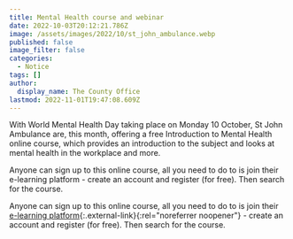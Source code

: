 ```yaml
---
title: Mental Health course and webinar
date: 2022-10-03T20:12:21.786Z
image: /assets/images/2022/10/st_john_ambulance.webp
published: false
image_filter: false
categories:
  - Notice
tags: []
author:
  display_name: The County Office
lastmod: 2022-11-01T19:47:08.609Z
---
```

With World Mental Health Day taking place on Monday 10 October, St John Ambulance are, this month, offering a free Introduction to Mental Health online course, which provides an introduction to the subject and looks at mental health in the workplace and more.

Anyone can sign up to this online course, all you need to do to is join their e-learning platform - create an account and register (for free). Then search for the course.

Anyone can sign up to this online course, all you need to do to is join their [e-learning platform](https://www.sja.org.uk/course-information/online-learning/){:.external-link}{:rel="noreferrer noopener"} - create an account and register (for free). Then search for the course.

